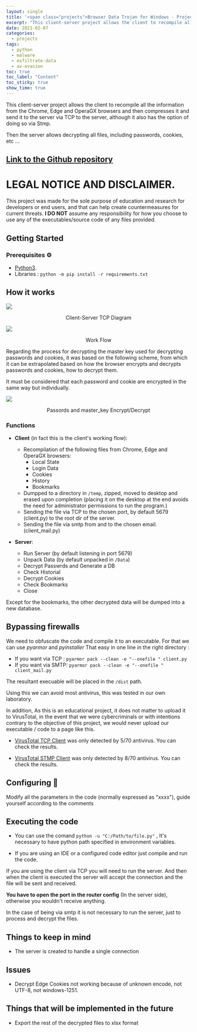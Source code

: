 ```yaml
---
layout: single
title: '<span class="projects">Browser Data Trojan for Windows - Project</span>'
excerpt: "This client-server project allows the client to recompile all the information from the Chrome, Edge and OperaGX browsers and then compresses it and send it to the server via TCP to the server, although it also has the option of doing so via Stmp, on the other hand the server allows decrypting all files, including passwords, cookies, etc"
date: 2021-02-07
categories:
  - projects
tags:  
  - python
  - malware
  - exfiltrate-data
  - av-evasion
toc: true
toc_label: "Content"
toc_sticky: true
show_time: true
---
```


This client-server project allows the client to recompile all the information from the Chrome, Edge and OperaGX browsers and then compresses it and send it to the server via TCP to the server, although it also has the option of doing so via Stmp.

Then the server allows decrypting all files, including passwords, cookies, etc ...

## [Link to the Github repository](https://github.com/jmlgomez73/Browser-Data-Trojan-Windows)

# **LEGAL NOTICE AND DISCLAIMER**.
This project was made for the sole purpose of education and research for developers or end users, and that can help create countermeasures for current threats.
**I DO NOT** assume any responsibility for how you choose to use any of the executables/source code of any files provided.

## Getting Started

### Prerequisites ⚙️

* [Python3](https://www.python.org/downloads/).
* Libraries : ```python -m pip install -r requirements.txt```

## How it works

<a href="/assets/images/project-browser-data-trojan-windows/1.png">
    <img src="/assets/images/project-browser-data-trojan-windows/1.png">
</a>
<p align="center">Client-Server TCP Diagram</p>

<a href="/assets/images/project-browser-data-trojan-windows/2.png">
    <img src="/assets/images/project-browser-data-trojan-windows/2.png">
</a>
<p align="center">Work Flow</p>

Regarding the process for decrypting the master key used for decrypting passwords and cookies, it was based on the following scheme, from which it can be extrapolated based on how the browser encrypts and decrypts passwords and cookies, how to decrypt them.

It must be considered that each password and cookie are encrypted in the same way but individually.

<a href="/assets/images/project-browser-data-trojan-windows/3.jpg">
    <img src="/assets/images/project-browser-data-trojan-windows/3.jpg">
</a>
<p align="center">Passords and master_key Encrypt/Decrypt</p>

### Functions

* **Client** (in fact this is the client's working flow):

  * Recompilation of the following files from Chrome, Edge and OperaGX browsers:
    * Local State 
    * Login Data 
    * Cookies 
    * History 
    * Bookmarks
  * Dumpped to a directory in  ```/temp```, zipped, moved to desktop and erased upon completion (placing it on the desktop at the end avoids the need for administrator permissions to run the program.)
  * Sending the file via TCP to the chosen port, by default 5679 (client.py) to the root dir of the server.
  * Sending the file via smtp from and to the chosen email. (client_mail.py)

* **Server**:

  * Run Server (by default listening in port 5679)
  * Unpack Data (by default unpacked in ```/Data```)
  * Decrypt Passwrds and Generate a DB
  * Check Historial
  * Decrypt Cookies
  * Check Bookmarks
  * Close

Except for the bookmarks, the other decrypted data will be dumped into a new database.


## Bypassing firewalls

We need to obfuscate the code and compile it to an executable.
For that we can use *pyarmor* and *pyinstaller*
That easy in one line in the right directory : 
* If you want via TCP : ```pyarmor pack --clean -e "--onefile " client.py```
* If you want via SMTP: ```pyarmor pack --clean -e "--onefile " client_mail.py```

The resultant execuable will be placed in the ```/dist``` path.

Using this we can avoid most antivirus, this was tested in our own laboratory.

In addition, As this is an educational project, it does not matter to upload it to VirusTotal, in the event that we were cybercriminals or with intentions contrary to the objective of this project, we would never upload our executable / code to a page like this.

* [VirusTotal TCP Client](https://www.virustotal.com/gui/file/76e41fdaa189070aabdff0d125048ef6958f311bd3cda175bf7f35e2e9a38ad0/detection) 
was only detected by 5/70 antivirus. You can check the results.

* [VirusTotal STMP Client](https://www.virustotal.com/gui/file/3adadd3324593c3a952b747ffda9c105603d9753950486b13ee6b99ffa8f6498/detection) 
was only detected by 8/70 antivirus. You can check the results.


## Configuring 🔧

Modify all the parameters in the code (normally expressed as "xxxx"), guide yourself according to the comments


## Executing the code

* You can use the comand ```python -u "C:/Path/to/file.py"``` , It's necessary to have python path specified in environment variables.

* If you are using an IDE or a configured code editor just compile and run the code.

If you are using the client via TCP you will need to run the server.
And then when the client is executed the server will accept the connection and the file will be sent and received.

**You have to open the port in the router config** (In the server side), otherwise you wouldn't receive anything.

In the case of being via smtp it is not necessary to run the server, just to process and decrypt the files.


## Things to keep in mind

* The server is created to handle a single connection

## Issues

- Decrypt Edge Cookies not working because of unknown encode, not UTF-8, not windows-1251.


## Things that will be implemented in the future

- Export the rest of the decrypted files to xlsx format